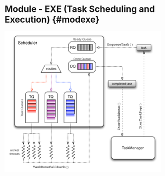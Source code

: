 Module - EXE (Task Scheduling and Execution) {#modexe}
==================================


![Interfaction between Scheduler and TaskManager](images/exe_sched.png)